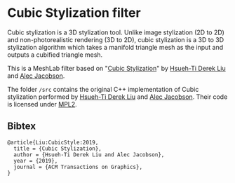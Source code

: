 # Cubic Stylization filter

Cubic stylization is a 3D stylization tool. Unlike image stylization (2D to 2D) and non-photorealistic rendering (3D to 2D), cubic stylization is a 3D to 3D stylization algorithm which takes a manifold triangle mesh as the input and outputs a cubified triangle mesh. 

This is a MeshLab filter based on "[Cubic Stylization](https://www.dgp.toronto.edu/projects/cubic-stylization/)" by [Hsueh-Ti Derek Liu](https://www.dgp.toronto.edu/~hsuehtil/) and [Alec Jacobson](https://www.cs.toronto.edu/~jacobson/). 

The folder `/src` contains the original C++ implementation of Cubic stylization performed by [Hsueh-Ti Derek Liu](https://www.dgp.toronto.edu/~hsuehtil/) and [Alec Jacobson](https://www.cs.toronto.edu/~jacobson/).
Their code is licensed under [MPL2](https://www.mozilla.org/en-US/MPL/2.0/).

## Bibtex
```
@article{Liu:CubicStyle:2019,
  title = {Cubic Stylization},
  author = {Hsueh-Ti Derek Liu and Alec Jacobson},
  year = {2019},
  journal = {ACM Transactions on Graphics}, 
}
```

